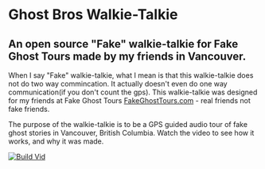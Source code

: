# Ghost Bros Walkie-Talkie
## An open source "Fake" walkie-talkie for Fake Ghost Tours made by my friends in Vancouver.

When I say "Fake" walkie-talkie, what I mean is that this walkie-talkie does not do two way commincation. It actually doesn't even do one way communication(if you don't count the gps). 
This walkie-talkie was designed for my friends at Fake Ghost Tours [FakeGhostTours.com](http://fakeghosttours.com) - real friends not fake friends.

The purpose of the walkie-talkie is to be a GPS guided audio tour of fake ghost stories in Vancouver, British Columbia. 
Watch the video to see how it works, and why it was made.

[![Build Vid](https://img.youtube.com/vi/CiPm3to5vCE/0.jpg)](https://youtu.be/CiPm3to5vCE)
